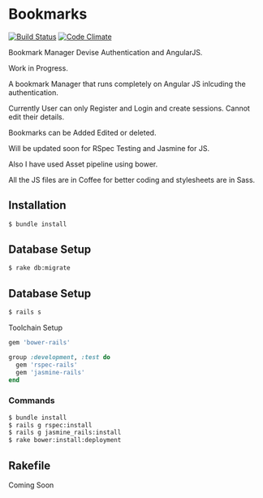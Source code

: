 # Bookmarks

[![Build Status](https://travis-ci.org/Amay22/Bookmarks.svg?branch=master)](https://travis-ci.org/Amay22/Bookmarks)
[![Code Climate](https://codeclimate.com/github/Amay22/Bookmarks/badges/gpa.svg)](https://codeclimate.com/github/Amay22/Bookmarks)


Bookmark Manager Devise Authentication and AngularJS.

Work in Progress.

A bookmark Manager that runs completely on Angular JS inlcuding the authentication.

Currently User can only Register and Login and create sessions. Cannot edit their details.

Bookmarks can be Added Edited or deleted.

Will be updated soon for RSpec Testing and Jasmine for JS.

Also I have used Asset pipeline using bower.

All the JS files are in Coffee for better coding and stylesheets are in Sass.

## Installation

```sh
$ bundle install
```

## Database Setup

```sh
$ rake db:migrate
```
## Database Setup

```sh
$ rails s
```

Toolchain Setup

```ruby
gem 'bower-rails'

group :development, :test do
  gem 'rspec-rails'
  gem 'jasmine-rails'
end
```

### Commands

```sh
$ bundle install
$ rails g rspec:install
$ rails g jasmine_rails:install
$ rake bower:install:deployment
```

## Rakefile

Coming Soon